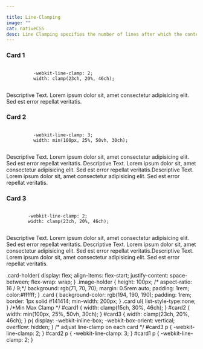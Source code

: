 ```yaml
---

title: Line-Clamping
image: ""
cat: nativeCSS
desc: Line Clamping specifies the number of lines after which the content will be clamped and clamp() CSS function which clamps a middle value within a range of values between a defined minimum bound and a maximum bound. See below example showcasing line-clamp on a block of text and clamp() affecting the width of an element.
---
```


<html-code>
<div class="card-holder">
  <div class="card" id="card1">
      <h3>Card 1</h3>
      <div class="image-holder">
        <code>
          -webkit-line-clamp: 2;
          width: clamp(23ch, 20%, 46ch);
        </code>
      </div>
      <p>Descriptive Text. Lorem ipsum dolor sit, amet consectetur adipisicing elit. Sed est error repellat veritatis.</p>
  </div>
  <div class="card" id="card2">
      <h3>Card 2</h3>
      <div class="image-holder">
      <code>
          -webkit-line-clamp: 3;
          width: min(100px, 25%, 50vh, 30ch);
        </code>
      </div>
      <p>Descriptive Text. Lorem ipsum dolor sit, amet consectetur adipisicing elit. Sed est error repellat veritatis.
          Descriptive Text. Lorem ipsum dolor sit, amet consectetur adipisicing elit. Sed est error repellat veritatis.Descriptive Text. Lorem ipsum dolor sit, amet consectetur adipisicing elit. Sed est error repellat veritatis.
      </p>
  </div>
  <div class="card" id="card3">
      <h3>Card 3</h3>
      <div class="image-holder"> 
      <code>
        -webkit-line-clamp: 2;
        width: clamp(23ch, 20%, 46ch);
        </code>          
      </div>
      <p>Descriptive Text. Lorem ipsum dolor sit, amet consectetur adipisicing elit. Sed est error repellat veritatis.
          Descriptive Text. Lorem ipsum dolor sit, amet consectetur adipisicing elit. Sed est error repellat veritatis.Descriptive Text. Lorem ipsum dolor sit, amet consectetur adipisicing elit. Sed est error repellat veritatis.
      </p>
  </div>
</div>
</html-code>

<css-code>
.card-holder{
    display: flex;
    align-items: flex-start;
    justify-content: space-between;
    flex-wrap: wrap;
}
  .image-holder {
    height: 100px;
   /* aspect-ratio: 16 / 9;*/
    background: rgb(71, 70, 70);
    margin: 0.5rem auto;
    padding: 1rem;
    color:#ffffff;
  }
  .card {
    background-color: rgb(194, 190, 190);
    padding: 1rem;
    border: 1px solid #141414;  
    min-width: 200px;
  }
  .card ul{
    list-style-type:none;
  }
  /*Min Max Clamp */
  #card1 {
    width: clamp(15ch, 30%, 46ch);    
  }
  #card2 {
    width: min(100px, 25%, 50vh, 30ch);  
  }
  #card3 {
    width: clamp(23ch, 20%, 46ch);    
  }
  p{
     display: -webkit-inline-box;
    -webkit-box-orient: vertical;  
    overflow: hidden;
  }
   /* adjust line-clamp on each card */
#card3 p {
    -webkit-line-clamp: 2;
}
#card2 p {
    -webkit-line-clamp: 3;
}
#card1 p {
    -webkit-line-clamp: 2;
}
</css-code>